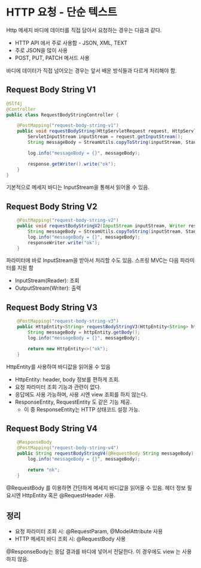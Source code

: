 # HTTP 요청 - 단순 텍스트

Http 메세지 바디에 데이터를 직접 담아서 요청하는 경우는 다음과 같다.
* HTTP API 에서 주로 사용함 - JSON, XML, TEXT
* 주로 JSON을 많이 사용
* POST, PUT, PATCH 메서드 사용

바디에 데이터가 직접 넘어오는 경우는 앞서 배운 방식들과 다르게 처리해야 함.

## Request Body String V1
```java
@Slf4j
@Controller
public class RequestBodyStringController {

    @PostMapping("request-body-string-v1")
    public void requestBodyString(HttpServletRequest request, HttpServletResponse response) throws IOException {
        ServletInputStream inputStream = request.getInputStream();
        String messageBody = StreamUtils.copyToString(inputStream, StandardCharsets.UTF_8);

        log.info("messageBody = {}", messageBody);

        response.getWriter().write("ok");
    }
}
```
기본적으로 메세지 바디는 InputStream을 통해서 읽어올 수 있음. 

## Request Body String V2
```java
    @PostMapping("request-body-string-v2")
    public void requestBodyStringV2(InputStream inputStream, Writer responseWriter) throws IOException {
        String messageBody = StreamUtils.copyToString(inputStream, StandardCharsets.UTF_8);
        log.info("messageBody = {}", messageBody);
        responseWriter.write("ok");
    }
```
파라미터에 바로 InputStream을 받아서 처리할 수도 있음. 스프링 MVC는 다음 파라미터를 지원 함
* InputStream(Reader): 조회
* OutputStream(Writer): 출력

## Request Body String V3
```java
    @PostMapping("request-body-string-v3")
    public HttpEntity<String> requestBodyStringV3(HttpEntity<String> httpEntity) throws IOException {
        String messageBody = httpEntity.getBody();
        log.info("messageBody = {}", messageBody);

        return new HttpEntity<>("ok");
    }
```
HttpEntity를 사용하여 바디값을 읽어올 수 있음
* HttpEntity: header, body 정보를 편하게 조회.
* 요청 파라미터 조회 기능과 관련이 없다.
* 응답에도 사용 가능하며, 사용 시엔 view 조회를 하지 않는다.
* ResponseEntity, RequestEntity 도 같은 기능 제공.
  * 이 중 ResponseEntity는 HTTP 상태코드 설정 가능.

## Request Body String V4
```java
    @ResponseBody
    @PostMapping("request-body-string-v4")
    public String requestBodyStringV4(@RequestBody String messageBody) throws IOException {
        log.info("messageBody = {}", messageBody);

        return "ok";
    }
```
@RequestBody 를 이용하면 간단하게 메세지 바디값을 읽어올 수 있음. 헤더 정보 필요시엔 HttpEntity 혹은 @RequestHeader 사용.

## 정리
* 요청 파라미터 조회 시: @RequestParam, @ModelAttribute 사용
* HTTP 메세지 바디 조회 시: @RequestBody 사용

@ResponseBody는 응답 결과를 바디에 넣어서 전달한다. 이 경우에도 view 는 사용하지 않음. 

